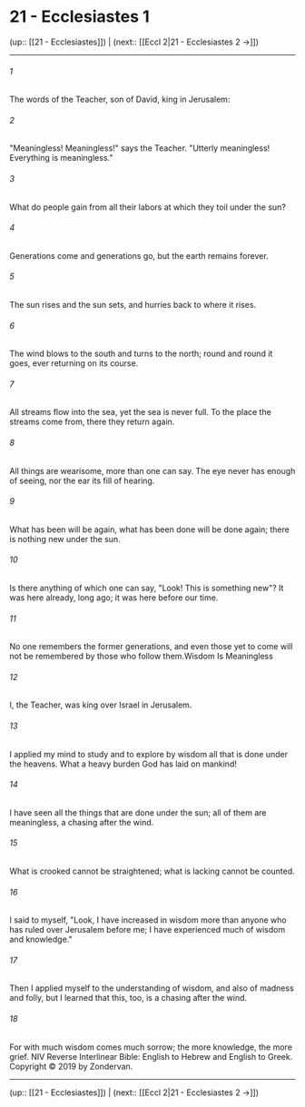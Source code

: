 # 21 - Ecclesiastes 1

(up:: [[21 - Ecclesiastes]]) | (next:: [[Eccl 2|21 - Ecclesiastes 2 →]])

***


###### 1 
The words of the Teacher, son of David, king in Jerusalem: 

###### 2 
"Meaningless! Meaningless!" says the Teacher. "Utterly meaningless! Everything is meaningless." 

###### 3 
What do people gain from all their labors at which they toil under the sun? 

###### 4 
Generations come and generations go, but the earth remains forever. 

###### 5 
The sun rises and the sun sets, and hurries back to where it rises. 

###### 6 
The wind blows to the south and turns to the north; round and round it goes, ever returning on its course. 

###### 7 
All streams flow into the sea, yet the sea is never full. To the place the streams come from, there they return again. 

###### 8 
All things are wearisome, more than one can say. The eye never has enough of seeing, nor the ear its fill of hearing. 

###### 9 
What has been will be again, what has been done will be done again; there is nothing new under the sun. 

###### 10 
Is there anything of which one can say, "Look! This is something new"? It was here already, long ago; it was here before our time. 

###### 11 
No one remembers the former generations, and even those yet to come will not be remembered by those who follow them.Wisdom Is Meaningless 

###### 12 
I, the Teacher, was king over Israel in Jerusalem. 

###### 13 
I applied my mind to study and to explore by wisdom all that is done under the heavens. What a heavy burden God has laid on mankind! 

###### 14 
I have seen all the things that are done under the sun; all of them are meaningless, a chasing after the wind. 

###### 15 
What is crooked cannot be straightened; what is lacking cannot be counted. 

###### 16 
I said to myself, "Look, I have increased in wisdom more than anyone who has ruled over Jerusalem before me; I have experienced much of wisdom and knowledge." 

###### 17 
Then I applied myself to the understanding of wisdom, and also of madness and folly, but I learned that this, too, is a chasing after the wind. 

###### 18 
For with much wisdom comes much sorrow; the more knowledge, the more grief. NIV Reverse Interlinear Bible: English to Hebrew and English to Greek. Copyright © 2019 by Zondervan.

***

(up:: [[21 - Ecclesiastes]]) | (next:: [[Eccl 2|21 - Ecclesiastes 2 →]])
